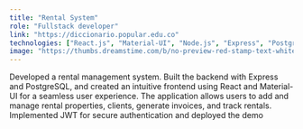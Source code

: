 ```yaml
---
title: "Rental System"
role: "Fullstack developer"
link: "https://diccionario.popular.edu.co"
technologies: ["React.js", "Material-UI", "Node.js", "Express", "PostgreSQL", "Redux", "Sequelize"]
image: "https://thumbs.dreamstime.com/b/no-preview-red-stamp-text-white-56287781.jpg"
---
```


Developed a rental management system. Built the backend with Express and PostgreSQL, and created an intuitive frontend using React and Material-UI for a seamless user experience. The application allows users to add and manage rental properties, clients, generate invoices, and track rentals. Implemented JWT for secure authentication and deployed the demo
